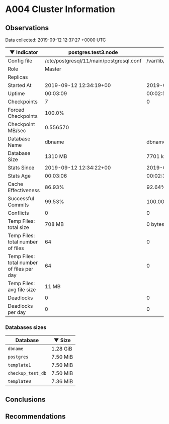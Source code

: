 # A004 Cluster Information #

## Observations ##
Data collected: 2019-09-12 12:37:27 +0000 UTC  

|&#9660;&nbsp;Indicator | postgres.test3.node | postgres.test1.node | postgres.test2.node |
|--------|-------|-------- |-------- |
|Config file |/etc/postgresql/11/main/postgresql.conf|/var/lib/postgresql/11/data1/postgresql.conf|/var/lib/postgresql/11/data2/postgresql.conf|
|Role |Master|<no value>|<no value>|
|Replicas ||<no value>|<no value>|
|Started At |2019-09-12&nbsp;12:34:19+00|2019-09-12 12:34:26+00|2019-09-12 12:34:32+00|
|Uptime |00:03:09|00:02:51|00:02:51|
|Checkpoints |7|0|0|
|Forced Checkpoints |100.0%|<no value>|<no value>|
|Checkpoint MB/sec |0.556570|<no value>|<no value>|
|Database Name |dbname|dbname|dbname|
|Database Size |1310&nbsp;MB|7701 kB|7701 kB|
|Stats Since |2019-09-12&nbsp;12:34:22+00|2019-09-12 12:34:42+00|2019-09-12 12:34:42+00|
|Stats Age |00:03:06|00:02:35|00:02:41|
|Cache Effectiveness |86.93%|92.64%|92.64%|
|Successful Commits |99.53%|100.00%|100.00%|
|Conflicts |0|0|0|
|Temp Files: total size |708&nbsp;MB|0 bytes|0 bytes|
|Temp Files: total number of files |64|0|0|
|Temp Files: total number of files per day |64|0|0|
|Temp Files: avg file size |11&nbsp;MB|<no value>|<no value>|
|Deadlocks |0|0|0|
|Deadlocks per day |0|0|0|


### Databases sizes ###

| Database | &#9660;&nbsp;Size |
|----------|--------|
| `dbname` | 1.28&nbsp;GiB |
| `postgres` | 7.50&nbsp;MiB |
| `template1` | 7.50&nbsp;MiB |
| `checkup_test_db` | 7.50&nbsp;MiB |
| `template0` | 7.36&nbsp;MiB |


## Conclusions ##


## Recommendations ##

